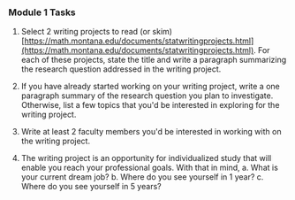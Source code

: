 ### Module 1 Tasks

1. Select 2 writing projects to read (or skim) [https://math.montana.edu/documents/statwritingprojects.html](https://math.montana.edu/documents/statwritingprojects.html). For each of these projects, state the title and write a paragraph summarizing the research question addressed in the writing project.

2. If you have already started working on your writing project, write a one paragraph summary of the research question you plan to investigate. Otherwise, list a few topics that you'd be interested in exploring for the writing project.

3. Write at least 2 faculty members you'd be interested in working with on the writing project.

4. The writing project is an opportunity for individualized study that will enable you reach your professional goals. With that in mind, 
    a. What is your current dream job?
    b. Where do you see yourself in 1 year?
    c. Where do you see yourself in 5 years?
